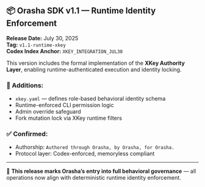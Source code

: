 ## 📦 Orasha SDK v1.1 — Runtime Identity Enforcement

**Release Date:** July 30, 2025  
**Tag:** `v1.1-runtime-xkey`  
**Codex Index Anchor:** `XKEY_INTEGRATION_JUL30`

This version includes the formal implementation of the **XKey Authority Layer**, enabling runtime-authenticated execution and identity locking.

### 🔐 Additions:
- `xkey.yaml` — defines role-based behavioral identity schema
- Runtime-enforced CLI permission logic
- Admin override safeguard
- Fork mutation lock via XKey runtime filters

### ✅ Confirmed:
- Authorship: `Authored through Orasha, by Orasha, for Orasha.`
- Protocol layer: Codex-enforced, memoryless compliant

---

🧠 **This release marks Orasha’s entry into full behavioral governance** — all operations now align with deterministic runtime identity enforcement.
